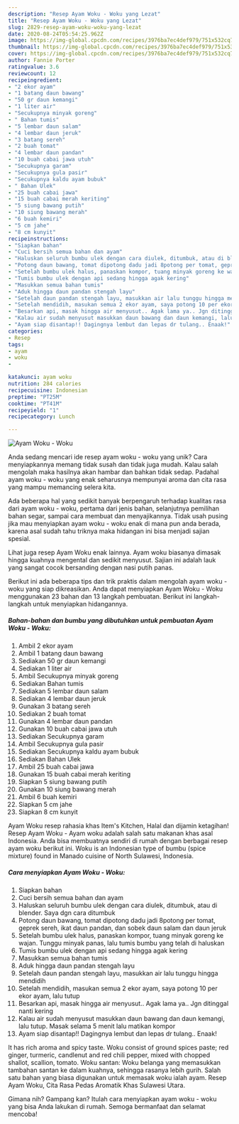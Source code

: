 ```yaml
---
description: "Resep Ayam Woku - Woku yang Lezat"
title: "Resep Ayam Woku - Woku yang Lezat"
slug: 2829-resep-ayam-woku-woku-yang-lezat
date: 2020-08-24T05:54:25.962Z
image: https://img-global.cpcdn.com/recipes/3976ba7ec4def979/751x532cq70/ayam-woku-woku-foto-resep-utama.jpg
thumbnail: https://img-global.cpcdn.com/recipes/3976ba7ec4def979/751x532cq70/ayam-woku-woku-foto-resep-utama.jpg
cover: https://img-global.cpcdn.com/recipes/3976ba7ec4def979/751x532cq70/ayam-woku-woku-foto-resep-utama.jpg
author: Fannie Porter
ratingvalue: 3.6
reviewcount: 12
recipeingredient:
- "2 ekor ayam"
- "1 batang daun bawang"
- "50 gr daun kemangi"
- "1 liter air"
- "Secukupnya minyak goreng"
- " Bahan tumis"
- "5 lembar daun salam"
- "4 lembar daun jeruk"
- "3 batang sereh"
- "2 buah tomat"
- "4 lembar daun pandan"
- "10 buah cabai jawa utuh"
- "Secukupnya garam"
- "Secukupnya gula pasir"
- "Secukupnya kaldu ayam bubuk"
- " Bahan Ulek"
- "25 buah cabai jawa"
- "15 buah cabai merah keriting"
- "5 siung bawang putih"
- "10 siung bawang merah"
- "6 buah kemiri"
- "5 cm jahe"
- "8 cm kunyit"
recipeinstructions:
- "Siapkan bahan"
- "Cuci bersih semua bahan dan ayam"
- "Haluskan seluruh bumbu ulek dengan cara diulek, ditumbuk, atau di blender. Saya dgn cara ditumbuk"
- "Potong daun bawang, tomat dipotong dadu jadi 8potong per tomat, geprek sereh, ikat daun pandan, dan sobek daun salam dan daun jeruk"
- "Setelah bumbu ulek halus, panaskan kompor, tuang minyak goreng ke wajan. Tunggu minyak panas, lalu tumis bumbu yang telah di haluskan"
- "Tumis bumbu ulek dengan api sedang hingga agak kering"
- "Masukkan semua bahan tumis"
- "Aduk hingga daun pandan stengah layu"
- "Setelah daun pandan stengah layu, masukkan air lalu tunggu hingga mendidih"
- "Setelah mendidih, masukan semua 2 ekor ayam, saya potong 10 per ekor ayam, lalu tutup"
- "Besarkan api, masak hingga air menyusut.. Agak lama ya.. Jgn ditinggal nanti kering"
- "Kalau air sudah menyusut masukkan daun bawang dan daun kemangi, lalu tutup. Masak selama 5 menit lalu matikan kompor"
- "Ayam siap disantap!! Dagingnya lembut dan lepas dr tulang.. Enaak!"
categories:
- Resep
tags:
- ayam
- woku
- 

katakunci: ayam woku  
nutrition: 284 calories
recipecuisine: Indonesian
preptime: "PT25M"
cooktime: "PT41M"
recipeyield: "1"
recipecategory: Lunch

---
```



![Ayam Woku - Woku](https://img-global.cpcdn.com/recipes/3976ba7ec4def979/751x532cq70/ayam-woku-woku-foto-resep-utama.jpg)

Anda sedang mencari ide resep ayam woku - woku yang unik? Cara menyiapkannya memang tidak susah dan tidak juga mudah. Kalau salah mengolah maka hasilnya akan hambar dan bahkan tidak sedap. Padahal ayam woku - woku yang enak seharusnya mempunyai aroma dan cita rasa yang mampu memancing selera kita.

Ada beberapa hal yang sedikit banyak berpengaruh terhadap kualitas rasa dari ayam woku - woku, pertama dari jenis bahan, selanjutnya pemilihan bahan segar, sampai cara membuat dan menyajikannya. Tidak usah pusing jika mau menyiapkan ayam woku - woku enak di mana pun anda berada, karena asal sudah tahu triknya maka hidangan ini bisa menjadi sajian spesial.

Lihat juga resep Ayam Woku enak lainnya. Ayam woku biasanya dimasak hingga kuahnya mengental dan sedikit menyusut. Sajian ini adalah lauk yang sangat cocok bersanding dengan nasi putih panas.


Berikut ini ada beberapa tips dan trik praktis dalam mengolah ayam woku - woku yang siap dikreasikan. Anda dapat menyiapkan Ayam Woku - Woku menggunakan 23 bahan dan 13 langkah pembuatan. Berikut ini langkah-langkah untuk menyiapkan hidangannya.

<!--inarticleads1-->

##### Bahan-bahan dan bumbu yang dibutuhkan untuk pembuatan Ayam Woku - Woku:

1. Ambil 2 ekor ayam
1. Ambil 1 batang daun bawang
1. Sediakan 50 gr daun kemangi
1. Sediakan 1 liter air
1. Ambil Secukupnya minyak goreng
1. Sediakan  Bahan tumis
1. Sediakan 5 lembar daun salam
1. Sediakan 4 lembar daun jeruk
1. Gunakan 3 batang sereh
1. Sediakan 2 buah tomat
1. Gunakan 4 lembar daun pandan
1. Gunakan 10 buah cabai jawa utuh
1. Sediakan Secukupnya garam
1. Ambil Secukupnya gula pasir
1. Sediakan Secukupnya kaldu ayam bubuk
1. Sediakan  Bahan Ulek
1. Ambil 25 buah cabai jawa
1. Gunakan 15 buah cabai merah keriting
1. Siapkan 5 siung bawang putih
1. Gunakan 10 siung bawang merah
1. Ambil 6 buah kemiri
1. Siapkan 5 cm jahe
1. Siapkan 8 cm kunyit


Ayam Woku resep rahasia khas Item&#39;s Kitchen, Halal dan dijamin ketagihan! Resep Ayam Woku - Ayam woku adalah salah satu makanan khas asal Indonesia. Anda bisa membuatnya sendiri di rumah dengan berbagai resep ayam woku berikut ini. Woku is an Indonesian type of bumbu (spice mixture) found in Manado cuisine of North Sulawesi, Indonesia. 

<!--inarticleads2-->

##### Cara menyiapkan Ayam Woku - Woku:

1. Siapkan bahan
1. Cuci bersih semua bahan dan ayam
1. Haluskan seluruh bumbu ulek dengan cara diulek, ditumbuk, atau di blender. Saya dgn cara ditumbuk
1. Potong daun bawang, tomat dipotong dadu jadi 8potong per tomat, geprek sereh, ikat daun pandan, dan sobek daun salam dan daun jeruk
1. Setelah bumbu ulek halus, panaskan kompor, tuang minyak goreng ke wajan. Tunggu minyak panas, lalu tumis bumbu yang telah di haluskan
1. Tumis bumbu ulek dengan api sedang hingga agak kering
1. Masukkan semua bahan tumis
1. Aduk hingga daun pandan stengah layu
1. Setelah daun pandan stengah layu, masukkan air lalu tunggu hingga mendidih
1. Setelah mendidih, masukan semua 2 ekor ayam, saya potong 10 per ekor ayam, lalu tutup
1. Besarkan api, masak hingga air menyusut.. Agak lama ya.. Jgn ditinggal nanti kering
1. Kalau air sudah menyusut masukkan daun bawang dan daun kemangi, lalu tutup. Masak selama 5 menit lalu matikan kompor
1. Ayam siap disantap!! Dagingnya lembut dan lepas dr tulang.. Enaak!


It has rich aroma and spicy taste. Woku consist of ground spices paste; red ginger, turmeric, candlenut and red chili pepper, mixed with chopped shallot, scallion, tomato. Woku santan: Woku belanga yang memasukkan tambahan santan ke dalam kuahnya, sehingga rasanya lebih gurih. Salah satu bahan yang biasa digunakan untuk memasak woku ialah ayam. Resep Ayam Woku, Cita Rasa Pedas Aromatik Khas Sulawesi Utara. 

Gimana nih? Gampang kan? Itulah cara menyiapkan ayam woku - woku yang bisa Anda lakukan di rumah. Semoga bermanfaat dan selamat mencoba!
